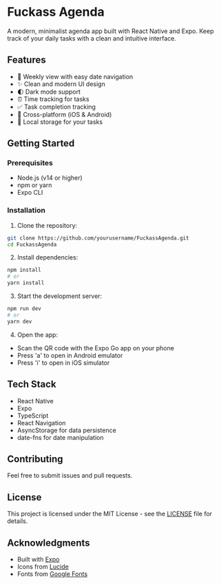 # Fuckass Agenda

A modern, minimalist agenda app built with React Native and Expo. Keep track of your daily tasks with a clean and intuitive interface.

## Features

- 📅 Weekly view with easy date navigation
- ✨ Clean and modern UI design
- 🌓 Dark mode support
- ⏰ Time tracking for tasks
- ✅ Task completion tracking
- 📱 Cross-platform (iOS & Android)
- 💾 Local storage for your tasks

## Getting Started

### Prerequisites

- Node.js (v14 or higher)
- npm or yarn
- Expo CLI

### Installation

1. Clone the repository:
```bash
git clone https://github.com/yourusername/FuckassAgenda.git
cd FuckassAgenda
```

2. Install dependencies:
```bash
npm install
# or
yarn install
```

3. Start the development server:
```bash
npm run dev
# or
yarn dev
```

4. Open the app:
- Scan the QR code with the Expo Go app on your phone
- Press 'a' to open in Android emulator
- Press 'i' to open in iOS simulator

## Tech Stack

- React Native
- Expo
- TypeScript
- React Navigation
- AsyncStorage for data persistence
- date-fns for date manipulation

## Contributing

Feel free to submit issues and pull requests.

## License

This project is licensed under the MIT License - see the [LICENSE](LICENSE) file for details.

## Acknowledgments

- Built with [Expo](https://expo.dev/)
- Icons from [Lucide](https://lucide.dev/)
- Fonts from [Google Fonts](https://fonts.google.com/) 